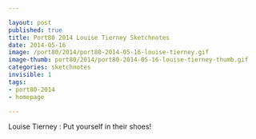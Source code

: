 ```yaml
---

layout: post
published: true
title: Port80 2014 Louise Tierney Sketchnotes
date: 2014-05-16
image: /port80/2014/port80-2014-05-16-louise-tierney.gif
image-thumb: port80/2014/port80-2014-05-16-louise-tierney-thumb.gif
categories: sketchnotes
invisible: 1
tags:
- port80-2014
- homepage

---
```


Louise Tierney : Put yourself in their shoes!